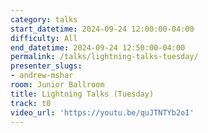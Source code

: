 ```yaml
---
category: talks
start_datetime: 2024-09-24 12:00:00-04:00
difficulty: All
end_datetime: 2024-09-24 12:50:00-04:00
permalink: /talks/lightning-talks-tuesday/
presenter_slugs:
- andrew-mshar
room: Junior Ballroom
title: Lightning Talks (Tuesday)
track: t0
video_url: 'https://youtu.be/quJTNTYb2oI'
---
```

